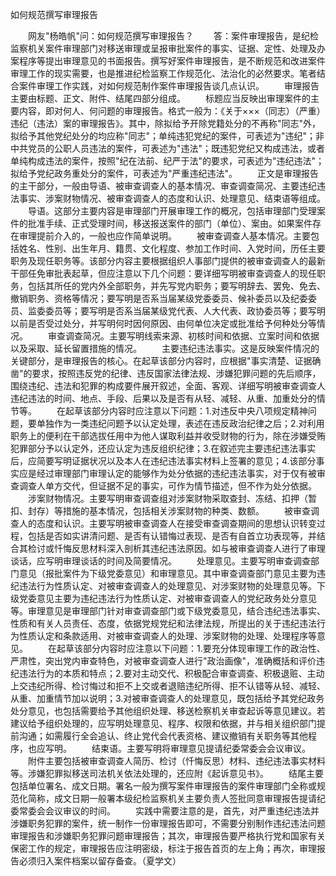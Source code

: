 如何规范撰写审理报告











　　网友"杨皓帆"问：如何规范撰写审理报告？
　　答：案件审理报告，是纪检监察机关案件审理部门对移送审理或呈报审批案件的事实、证据、定性、处理及办案程序等提出审理意见的书面报告。撰写好案件审理报告，是不断规范和改进案件审理工作的现实需要，也是推进纪检监察工作规范化、法治化的必然要求。笔者结合案件审理工作实践，对如何规范制作案件审理报告谈几点认识。
　　审理报告主要由标题、正文、附件、结尾四部分组成。
　　标题应当反映出审理案件的主要内容，即对何人、何问题的审理报告。格式一般为：《关于×××（同志）（严重）违纪（违法）案的审理报告》。其中，除拟给予开除党籍处分的不再称"同志"外，拟给予其他党纪处分的均应称"同志"；单纯违犯党纪的案件，可表述为"违纪"；非中共党员的公职人员违法的案件，可表述为"违法"；既违犯党纪又构成违法，或者单纯构成违法的案件，按照"纪在法前、纪严于法"的要求，可表述为"违纪违法"；拟给予党纪政务重处分的案件，可表述为"严重违纪违法"。
　　正文是审理报告的主干部分，一般由导语、被审查调查人的基本情况、审查调查简况、主要违纪违法事实、涉案财物情况、被审查调查人的态度和认识、处理意见、结束语等组成。
　　导语。这部分主要内容是审理部门开展审理工作的概况，包括审理部门受理案件的批准手续、正式受理时间，移送报送案件的部门（单位）、案由。如果案件存在审理提前介入的，一般也应作简单说明。
　　被审查调查人基本情况。主要包括姓名、性别、出生年月、籍贯、文化程度、参加工作时间、入党时间，历任主要职务及现任职务等。该部分内容主要根据组织人事部门提供的被审查调查人的最新干部任免审批表起草，但应注意以下几个问题：要详细写明被审查调查人的现任职务，包括其所任的党内外全部职务，并先写党内职务；要写明辞去、罢免、免去、撤销职务、资格等情况；要写明是否系当届某级党委委员、候补委员以及纪委委员、监委委员等；要写明是否系当届某级党代表、人大代表、政协委员等；要写明以前是否受过处分，并写明何时因何原因、由何单位决定或批准给予何种处分等情况。
　　审查调查简况。主要写明线索来源、初核时间和依据、立案时间和依据以及采取、延长留置措施的情况。
　　主要违纪违法事实。这是反映案件情况的关键部分，是审理报告的核心。在起草该部分内容时，应根据"事实清楚、证据确凿"的要求，按照违反党的纪律、违反国家法律法规、涉嫌犯罪问题的先后顺序，围绕违纪、违法和犯罪的构成要件展开叙述，全面、客观、详细写明被审查调查人违纪违法的时间、地点、手段、后果以及是否有从轻、减轻、从重、加重处分的情节等。
　　在起草该部分内容时应注意以下问题：1.对违反中央八项规定精神问题，要单独作为一类违纪问题予以认定处理，表述在违反政治纪律之后；2.对利用职务上的便利在干部选拔任用中为他人谋取利益并收受财物的行为，除在涉嫌受贿犯罪部分予以认定外，还应认定为违反组织纪律；3.在叙述完主要违纪违法事实后，应简要写明证据状况以及本人在违纪违法事实材料上签署的意见；4.该部分事实应是经过审理部门审理认定的能够作为处分依据的违纪违法事实，对于仅有被审查调查人单方交代，但证据不足的事实，可作为情节描述，但不作为处分依据。
　　涉案财物情况。主要写明审查调查组对涉案财物采取查封、冻结、扣押（暂扣、封存）等措施的基本情况，包括相关涉案财物的种类、数额。
　　被审查调查人的态度和认识。主要写明被审查调查人在接受审查调查期间的思想认识转变过程，包括是否如实讲清问题、是否有认错悔过表现、是否有自首立功表现等，并结合其检讨或忏悔反思材料深入剖析其违纪违法原因。如与被审查调查人进行了审理谈话，应写明审理谈话的时间及简要情况。
　　处理意见。主要写明审查调查部门意见（报批案件为下级党委意见）和审理意见。其中审查调查部门意见主要为违纪违法行为性质认定、对被审查调查人的处理意见、对涉案财物的处理意见等。下级党委意见主要为违纪违法行为性质认定、对被审查调查人的党纪政务处分意见等。审理意见是审理部门针对审查调查部门或下级党委意见，结合违纪违法事实、性质和有关人员责任、态度，依据党规党纪和法律法规，所提出的关于违纪违法行为性质认定和条款适用、对被审查调查人的处理、涉案财物的处理、处理程序等意见。
　　在起草该部分内容时应注意以下问题：1.要充分体现审理工作的政治性、严肃性，突出党内审查特色，对被审查调查人进行"政治画像"，准确概括和评价违纪违法行为的本质和特点；2.要对主动交代、积极配合审查调查、积极退赃、主动上交违纪所得、检讨悔过和拒不上交或者退赔违纪所得、拒不认错等从轻、减轻、从重、加重情节加以说明；3.对被审查调查人的处理意见，既包括给予其党纪政务处分意见，也包括需要给予其他组织处理、移送检察机关审查起诉等意见建议。若建议给予组织处理的，应写明处理意见、程序、权限和依据，并与相关组织部门提前沟通；如需履行全会追认、终止党代会代表资格、建议撤销有关职务等其他程序，也应写明。
　　结束语。主要写明将审理意见提请纪委常委会会议审议。
　　附件主要包括被审查调查人简历、检讨（忏悔反思）材料、违纪违法事实材料等。涉嫌犯罪拟移送司法机关依法处理的，还应附《起诉意见书》。
　　结尾主要包括单位署名、成文日期。署名一般为撰写案件审理报告的案件审理部门全称或规范化简称，成文日期一般署本级纪检监察机关主要负责人签批同意审理报告提请纪委常委会会议审议的时间。
　　实践中需要注意的是，首先，对严重违纪违法并涉嫌职务犯罪的案件，统一制作一份审理报告即可，不需要分别制作违纪违法问题审理报告和涉嫌职务犯罪问题审理报告；其次，审理报告要严格执行党和国家有关保密工作的规定，审理报告应注明密级，标注于报告首页的左上角；再次，审理报告必须归入案件档案以留存备查。（夏学文）
